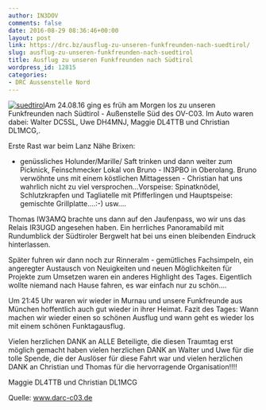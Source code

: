 ```yaml
---
author: IN3DOV
comments: false
date: 2016-08-29 08:36:46+00:00
layout: post
link: https://drc.bz/ausflug-zu-unseren-funkfreunden-nach-suedtirol/
slug: ausflug-zu-unseren-funkfreunden-nach-suedtirol
title: Ausflug zu unseren Funkfreunden nach Südtirol
wordpress_id: 12815
categories:
- DRC Aussenstelle Nord
---
```


[![suedtirol](https://drc.bz/wp-content/uploads/2016/08/suedtirol.jpg)](https://drc.bz/wp-content/uploads/2016/08/suedtirol.jpg)Am 24.08.16 ging es früh am Morgen los zu unseren Funkfreunden nach Südtirol - Außenstelle Süd des OV-C03. Im Auto waren dabei: Walter DC5SL, Uwe DH4MNJ, Maggie DL4TTB und Christian DL1MCG,.

Erste Rast war beim Lanz Nähe Brixen:

- genüssliches Holunder/Marille/ Saft trinken und dann weiter zum Picknick, Feinschmecker Lokal von Bruno - IN3PBO in Oberolang. Bruno verwöhnte uns mit einem köstlichen Mittagessen - Christian hat uns wahrlich nicht zu viel versprochen...Vorspeise: Spinatknödel, Schlutzkrapfen und Tagliatelle mit Pfifferlingen und Hauptspeise: gemischte Grillplatte....:-) usw....

Thomas IW3AMQ brachte uns dann auf den Jaufenpass, wo wir uns das Relais IR3UGD angesehen haben. Ein herrliches Panoramabild mit Rundumblick der Südtiroler Bergwelt hat bei uns einen bleibenden Eindruck hinterlassen.

Später fuhren wir dann noch zur Rinneralm - gemütliches Fachsimpeln, ein angeregter Austausch von Neuigkeiten und neuen Möglichkeiten für Projekte zum Umsetzen waren ein anderes Highlight des Tages. Eigentlich wollte niemand nach Hause fahren, es war einfach nur zu schön....

Um 21:45 Uhr waren wir wieder in Murnau und unsere Funkfreunde aus München hoffentlich auch gut wieder in ihrer Heimat.
Fazit des Tages: Wann machen wir wieder einen so schönen Ausflug und wann geht es wieder los mit einem schönen Funktagausflug.

Vielen herzlichen DANK an ALLE Beteiligte, die diesen Traumtag erst möglich gemacht haben vielen herzlichen DANK an Walter und Uwe für die tolle Spende, die der Auslöser für diese Fahrt war und vielen herzlichen DANK an Christian und Thomas für die hervorragende Organisation!!!!

Maggie DL4TTB und Christian DL1MCG

Quelle: www.darc-c03.de
